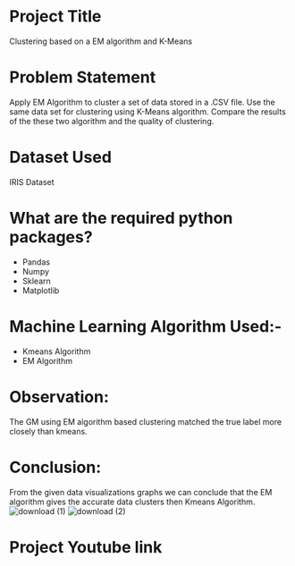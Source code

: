 # Project Title
Clustering based on a EM algorithm and K-Means
# Problem Statement
Apply EM Algorithm to cluster a set of data stored in a .CSV file. Use the same data set for clustering using K-Means algorithm. Compare the results of the these two algorithm and the quality of clustering.
# Dataset Used
IRIS Dataset
# What are the required python packages?
- Pandas
- Numpy
- Sklearn
- Matplotlib
# Machine Learning Algorithm Used:-
- Kmeans Algorithm
- EM Algorithm
# Observation: 
The GM using EM algorithm based clustering matched the true label more closely than kmeans.
# Conclusion:
From the given data visualizations graphs we can conclude that the EM algorithm gives the accurate data clusters then Kmeans Algorithm.
![download (1)](https://user-images.githubusercontent.com/106465953/201751615-21ff6fd0-252d-4d88-a97a-465c71260295.png)
![download (2)](https://user-images.githubusercontent.com/106465953/201751685-3a92b73d-6a6a-416d-9392-210543275a2c.png)
# Project Youtube link
